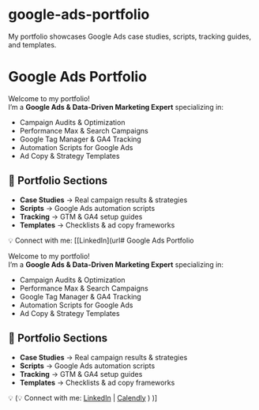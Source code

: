 # google-ads-portfolio
My portfolio showcases Google Ads case studies, scripts, tracking guides, and templates.

# Google Ads Portfolio

Welcome to my portfolio!  
I’m a **Google Ads & Data-Driven Marketing Expert** specializing in:
- Campaign Audits & Optimization
- Performance Max & Search Campaigns
- Google Tag Manager & GA4 Tracking
- Automation Scripts for Google Ads
- Ad Copy & Strategy Templates

## 📂 Portfolio Sections
- **Case Studies** → Real campaign results & strategies  
- **Scripts** → Google Ads automation scripts  
- **Tracking** → GTM & GA4 setup guides  
- **Templates** → Checklists & ad copy frameworks  

💡 Connect with me: [[LinkedIn](url# Google Ads Portfolio

Welcome to my portfolio!  
I’m a **Google Ads & Data-Driven Marketing Expert** specializing in:
- Campaign Audits & Optimization
- Performance Max & Search Campaigns
- Google Tag Manager & GA4 Tracking
- Automation Scripts for Google Ads
- Ad Copy & Strategy Templates

## 📂 Portfolio Sections
- **Case Studies** → Real campaign results & strategies  
- **Scripts** → Google Ads automation scripts  
- **Tracking** → GTM & GA4 setup guides  
- **Templates** → Checklists & ad copy frameworks  

💡 (💡 Connect with me: [LinkedIn](https://www.linkedin.com/in/moniraakter89/) | [Calendly](https://calendly.com/monira679akter/30min)
) 
)]

